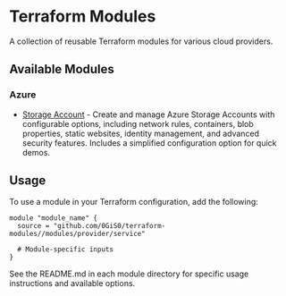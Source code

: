 # Terraform Modules

A collection of reusable Terraform modules for various cloud providers.

## Available Modules

### Azure

- [Storage Account](./modules/azure/storage-account/README.md) - Create and manage Azure Storage Accounts with configurable options, including network rules, containers, blob properties, static websites, identity management, and advanced security features. Includes a simplified configuration option for quick demos.

## Usage

To use a module in your Terraform configuration, add the following:

```hcl
module "module_name" {
  source = "github.com/0GiS0/terraform-modules//modules/provider/service"
  
  # Module-specific inputs
}
```

See the README.md in each module directory for specific usage instructions and available options.